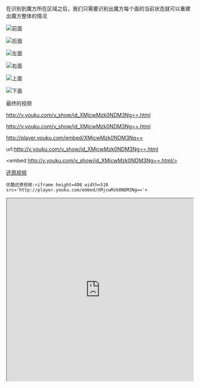 在识别到魔方所在区域之后，我们只需要识别出魔方每个面的当前状态就可以重建出魔方整体的情况

 ![前面](https://siyaofa.github.io/pic/Front.jpg)
 
 ![后面](https://siyaofa.github.io/pic/Back.jpg)
  
 ![左面](https://siyaofa.github.io/pic/Left.jpg)
   
 ![右面](https://siyaofa.github.io/pic/Right.jpg)
    
![上面](https://siyaofa.github.io/pic/Top.jpg)
     
![下面](https://siyaofa.github.io/pic/Bottom.jpg)

最终的视频

http://v.youku.com/v_show/id_XMjcwMzk0NDM3Ng==.html

<http://v.youku.com/v_show/id_XMjcwMzk0NDM3Ng==.html>

<http://player.youku.com/embed/XMjcwMzk0NDM3Ng==>

url:http://v.youku.com/v_show/id_XMjcwMzk0NDM3Ng==.html

<embed http://v.youku.com/v_show/id_XMjcwMzk0NDM3Ng==.html/>

[还原视频](http://v.youku.com/v_show/id_XMjcwMzk0NDM3Ng==.html)

```
优酷还原视频:<iframe height=498 width=510 src='http://player.youku.com/embed/XMjcwMzk0NDM3Ng=='>
```

<iframe height=498 width=510 src='http://player.youku.com/embed/XMjcwMzk0NDM3Ng=='>

http://player.youku.com/embed/XMjcwMzk0NDM3Ng==

<embed src='http://player.youku.com/player.php/sid/XMjcwMzk0NDM3Ng==/v.swf' allowFullScreen='true' quality='high' width='480' height='400' align='middle' allowScriptAccess='always' type='application/x-shockwave-flash'></embed>

```
<embed src='http://player.youku.com/player.php/sid/XMjcwMzk0NDM3Ng==/v.swf' allowFullScreen='true' quality='high' width='480' height='400' align='middle' allowScriptAccess='always' type='application/x-shockwave-flash'></embed>
```

http://player.youku.com/player.php/sid/XMjcwMzk0NDM3Ng==/v.swf

```
http://player.youku.com/player.php/sid/XMjcwMzk0NDM3Ng==/v.swf
```